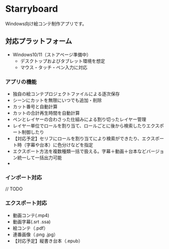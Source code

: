 # Starryboard 

Windows向け絵コンテ制作アプリです。

## 対応プラットフォーム

* Windows10/11（ストアページ準備中）
  * デスクトップおよびタブレット環境を想定
  * マウス・タッチ・ペン入力に対応

### アプリの機能

* 独自の絵コンテプロジェクトファイルによる逐次保存
* シーンにカットを無限にいつでも追加・削除
* カット番号と自動計算
* カットの合計再生時間を自動計算
* ペンとレイヤーの合わさった仕組みによる割り切ったレイヤー管理
* レイヤー単位でロールを割り当て、ロールごとに後から検索したりエクスポート制御したり
* 【対応予定】セリフにロールを割り当てにより検索ができたり、エクスポート時（字幕や台本）に色分けなどを指定
* エクスポート方法を複数種類一括で扱える。字幕＋動画＋台本などバージョン統一して一括出力可能
* 

### インポート対応

// TODO

### エクスポート対応

* 動画コンテ(.mp4)
* 動画字幕(.srt .ssa)
* 絵コンテ（.pdf）
* 連番画像（.png .jpg）
* 【対応予定】縦書き台本（.epub）